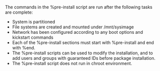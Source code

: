 The commands in the %pre-install script are run after the following tasks are complete:
* System is partitioned
* File systems are created and mounted under /mnt/sysimage
* Network has been configured according to any boot options and kickstart commands
* Each of the %pre-install sections must start with %pre-install and end with %end.
* The %pre-install scripts can be used to modify the installation, and to add users and groups with guaranteed IDs before package installation.
* The %pre-install script does not run in chroot environment.
